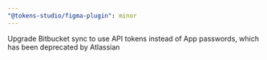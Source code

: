 ```yaml
---
"@tokens-studio/figma-plugin": minor
---
```


Upgrade Bitbucket sync to use API tokens instead of App passwords, which has been deprecated by Atlassian
